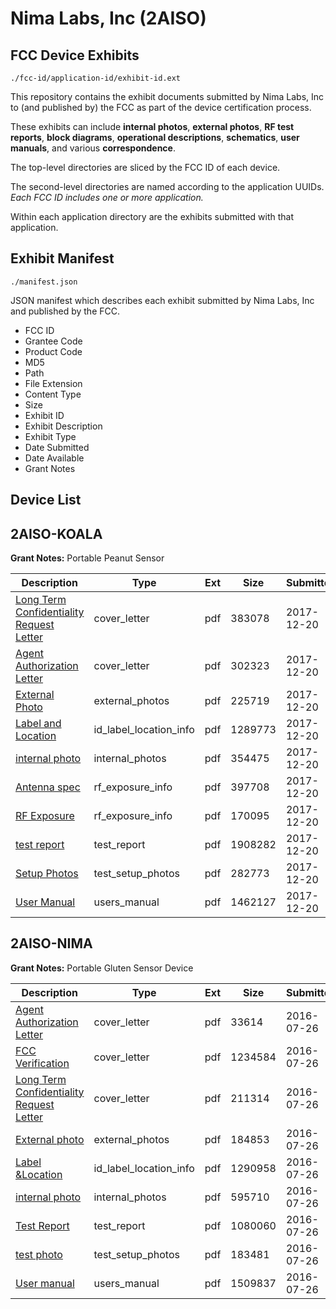 # Nima Labs, Inc (2AISO)
## FCC Device Exhibits

```
./fcc-id/application-id/exhibit-id.ext
```

This repository contains the exhibit documents submitted by Nima Labs, Inc to (and published by) the FCC as part of the device certification process.

These exhibits can include **internal photos**, **external photos**, **RF test reports**, **block diagrams**, **operational descriptions**, **schematics**, **user manuals**, and various **correspondence**.

The top-level directories are sliced by the FCC ID of each device.

The second-level directories are named according to the application UUIDs. *Each FCC ID includes one or more application.*

Within each application directory are the exhibits submitted with that application. 

## Exhibit Manifest

```
./manifest.json
```

JSON manifest which describes each exhibit submitted by Nima Labs, Inc and published by the FCC.

- FCC ID
- Grantee Code
- Product Code
- MD5
- Path
- File Extension
- Content Type
- Size
- Exhibit ID
- Exhibit Description
- Exhibit Type
- Date Submitted
- Date Available
- Grant Notes

## Device List
## 2AISO-KOALA
**Grant Notes:** Portable Peanut Sensor

| Description | Type | Ext | Size | Submitted | Available |
| ----------- | ---- | --- | ---- | --------- | --------- |
| [Long Term Confidentiality Request Letter](2AISO-KOALA/227b1d6bd01c200b88e60c484b857824/3685552.pdf) | cover_letter | pdf | 383078 | 2017-12-20 | 2017-12-20 |
| [Agent Authorization Letter](2AISO-KOALA/227b1d6bd01c200b88e60c484b857824/3685547.pdf) | cover_letter | pdf | 302323 | 2017-12-20 | 2017-12-20 |
| [External Photo](2AISO-KOALA/227b1d6bd01c200b88e60c484b857824/3685548.pdf) | external_photos | pdf | 225719 | 2017-12-20 | 2017-12-20 |
| [Label  and Location](2AISO-KOALA/227b1d6bd01c200b88e60c484b857824/3685544.pdf) | id_label_location_info | pdf | 1289773 | 2017-12-20 | 2017-12-20 |
| [internal photo](2AISO-KOALA/227b1d6bd01c200b88e60c484b857824/3685551.pdf) | internal_photos | pdf | 354475 | 2017-12-20 | 2017-12-20 |
| [Antenna spec](2AISO-KOALA/227b1d6bd01c200b88e60c484b857824/3046900.pdf) | rf_exposure_info | pdf | 397708 | 2017-12-20 | 2017-12-20 |
| [RF Exposure](2AISO-KOALA/227b1d6bd01c200b88e60c484b857824/3685550.pdf) | rf_exposure_info | pdf | 170095 | 2017-12-20 | 2017-12-20 |
| [test report](2AISO-KOALA/227b1d6bd01c200b88e60c484b857824/3685549.pdf) | test_report | pdf | 1908282 | 2017-12-20 | 2017-12-20 |
| [Setup Photos](2AISO-KOALA/227b1d6bd01c200b88e60c484b857824/3685556.pdf) | test_setup_photos | pdf | 282773 | 2017-12-20 | 2017-12-20 |
| [User Manual](2AISO-KOALA/227b1d6bd01c200b88e60c484b857824/3685553.pdf) | users_manual | pdf | 1462127 | 2017-12-20 | 2017-12-20 |
## 2AISO-NIMA
**Grant Notes:** Portable Gluten Sensor Device

| Description | Type | Ext | Size | Submitted | Available |
| ----------- | ---- | --- | ---- | --------- | --------- |
| [Agent Authorization Letter](2AISO-NIMA/d2257c0fc8bbd747f4309e149b046b08/3076661.pdf) | cover_letter | pdf | 33614 | 2016-07-26 | 2016-07-26 |
| [FCC Verification](2AISO-NIMA/d2257c0fc8bbd747f4309e149b046b08/3076663.pdf) | cover_letter | pdf | 1234584 | 2016-07-26 | 2016-07-26 |
| [Long Term Confidentiality Request Letter](2AISO-NIMA/d2257c0fc8bbd747f4309e149b046b08/3076666.pdf) | cover_letter | pdf | 211314 | 2016-07-26 | 2016-07-26 |
| [External photo](2AISO-NIMA/d2257c0fc8bbd747f4309e149b046b08/3076664.pdf) | external_photos | pdf | 184853 | 2016-07-26 | 2016-07-26 |
| [Label &Location](2AISO-NIMA/d2257c0fc8bbd747f4309e149b046b08/3076657.pdf) | id_label_location_info | pdf | 1290958 | 2016-07-26 | 2016-07-26 |
| [internal photo](2AISO-NIMA/d2257c0fc8bbd747f4309e149b046b08/3076665.pdf) | internal_photos | pdf | 595710 | 2016-07-26 | 2016-07-26 |
| [Test Report](2AISO-NIMA/d2257c0fc8bbd747f4309e149b046b08/3076662.pdf) | test_report | pdf | 1080060 | 2016-07-26 | 2016-07-26 |
| [test photo](2AISO-NIMA/d2257c0fc8bbd747f4309e149b046b08/3076667.pdf) | test_setup_photos | pdf | 183481 | 2016-07-26 | 2016-07-26 |
| [User manual](2AISO-NIMA/d2257c0fc8bbd747f4309e149b046b08/3076668.pdf) | users_manual | pdf | 1509837 | 2016-07-26 | 2016-07-26 |
